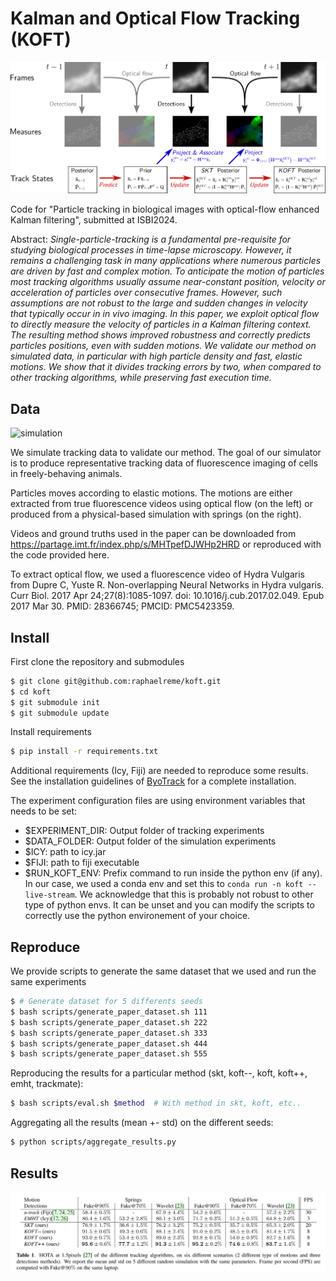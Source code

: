 # Kalman and Optical Flow Tracking (KOFT)

![koft](images/koft.png)

Code for "Particle tracking in biological images with optical-flow enhanced Kalman filtering", submitted at ISBI2024.

Abstract:
*Single-particle-tracking is a fundamental pre-requisite for studying biological processes in time-lapse microscopy. However, it remains a challenging task in many applications where numerous particles are driven by fast and complex motion. To anticipate the  motion of particles most tracking algorithms usually assume near-constant position, velocity or acceleration of particles over consecutive frames. However, such assumptions are not robust to the large and sudden changes in velocity that typically occur in in vivo imaging. In this paper, we exploit optical flow to directly measure the velocity of particles in a Kalman filtering context. The resulting method shows improved robustness and correctly predicts particles positions, even with sudden motions. We validate our method on simulated data, in particular with high particle density and fast, elastic motions. We show that it divides tracking errors by two, when compared to other tracking algorithms, while preserving fast execution time.*

## Data

![simulation](images/simulation.gif)

We simulate tracking data to validate our method. The goal of our simulator is to produce representative tracking data of fluorescence imaging of cells in freely-behaving animals.

Particles moves according to elastic motions. The motions are either extracted from true fluorescence videos using optical flow (on the left) or produced from a physical-based simulation with springs (on the right). 

Videos and ground truths used in the paper can be downloaded from https://partage.imt.fr/index.php/s/MHTpefDJWHp2HRD or reproduced with the code provided here.

To extract optical flow, we used a fluorescence video of Hydra Vulgaris from Dupre C, Yuste R. Non-overlapping Neural Networks in Hydra vulgaris. Curr Biol. 2017 Apr 24;27(8):1085-1097. doi: 10.1016/j.cub.2017.02.049. Epub 2017 Mar 30. PMID: 28366745; PMCID: PMC5423359.

## Install

First clone the repository and submodules

```bash
$ git clone git@github.com:raphaelreme/koft.git
$ cd koft
$ git submodule init
$ git submodule update
```

Install requirements

```bash
$ pip install -r requirements.txt
```

Additional requirements (Icy, Fiji) are needed to reproduce some results. See the installation guidelines of [ByoTrack](https://github.com/raphaelreme/byotrack) for a complete installation.

The experiment configuration files are using environment variables that needs to be set:
- $EXPERIMENT_DIR: Output folder of tracking experiments
- $DATA_FOLDER: Output folder of the simulation experiments
- $ICY: path to icy.jar
- $FIJI: path to fiji executable
- $RUN_KOFT_ENV: Prefix command to run inside the python env (if any). In our case, we used a conda env and set this to `conda run -n koft --live-stream`. We acknowledge that this is probably not robust to other type of python envs. It can be unset and you can modify the scripts to correctly use the python environement of your choice.

## Reproduce

We provide scripts to generate the same dataset that we used and run the same experiments

```bash
$ # Generate dataset for 5 differents seeds
$ bash scripts/generate_paper_dataset.sh 111
$ bash scripts/generate_paper_dataset.sh 222
$ bash scripts/generate_paper_dataset.sh 333
$ bash scripts/generate_paper_dataset.sh 444
$ bash scripts/generate_paper_dataset.sh 555
```

Reproducing the results for a particular method (skt, koft--, koft, koft++, emht, trackmate):

```bash
$ bash scripts/eval.sh $method  # With method in skt, koft, etc..
```

Aggregating all the results (mean +- std) on the different seeds:

```bash
$ python scripts/aggregate_results.py
```

## Results

![results](images/results.png)
